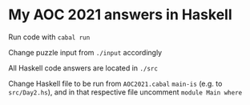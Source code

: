# My AOC 2021 answers in Haskell 

Run code with `cabal run`

Change puzzle input from `./input` accordingly

All Haskell code answers are located in `./src`

Change Haskell file to be run from `AOC2021.cabal` `main-is` (e.g. to `src/Day2.hs`), and in that respective file uncomment `module Main where`
